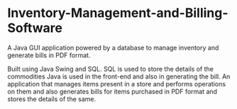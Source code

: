# Inventory-Management-and-Billing-Software
A Java GUI application powered by a database to manage inventory and generate bills in PDF format. 

Built using Java Swing and SQL.
SQL is used to store the details of the  commodities
Java is used in the front-end and also in generating the bill. 
An application that manages items present in a store and performs operations on them and also generates bills for items purchased in PDF format and stores the details of the same.

